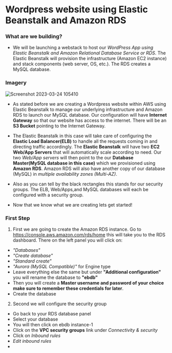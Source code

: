 # Wordpress website using Elastic Beanstalk and Amazon RDS

### What are we building?

- We will be launching a webstack to host our *WordPress App using Elastic Beanstalk and Amazon Relational Database Service or RDS*. The Elastic Beanstalk will provision the infrastructure (Amazon EC2 instance) and stack components (web server, OS, etc.). The RDS creates a MySQL database.

### Imagery

![Screenshot 2023-03-24 105410](https://user-images.githubusercontent.com/108555140/227589408-db63bccf-fdc2-4169-89e7-7e28da88033d.png)

- As stated before we are creating a Wordpress website within AWS using Elastic Beanstalk to manage our underlying infrastructure and Amazon RDS to launch our MySQL database. Our configuration will have **Internet Gateway** so that our website has access to the internet. There will be an **S3 Bucket** pointing to the Internet Gateway. 

- The Elastic Beanstalk in this case will take care of configuring the **Elastic Load Balancer(ELB)** to handle all the requests coming in and directing traffic accordingly. The **Elastic Beanstalk** will have two **EC2 Web/App Servers** that will automatically scale according to need. Our two *Web/App servers* will then point to the our **Database Master(MySQL database in this case)** which we provisioned using **Amazon RDS**. Amazon RDS will also have another copy of our database (MySQL) in *multiple availability zones (Multi-AZ)*. 

- Also as you can tell by the black rectangles this stands for our security groups. The ELB, Web/Apps,and MySQL databases will each be configured with a security group.

- Now that we know what we are creating lets get started!

### First Step

1. First we are going to create the Amazon RDS instance. Go to https://console.aws.amazon.com/rds/home this will take you to the RDS dashboard. There on the left panel you will click on: 
* *"Databases"*
* *"Create database"* 
* *"Standard create"* 
* *"Aurora (MySQL Compatible)"* for Engine type
* Leave everything else the same but under **"Additional configuration"** you will rename the database to **"ebdb"**
* Then you will create a **Master username and password of your choice make sure to remember these credentials for later**.
* Create the database

2. Second we will configure the security group
* Go back to your RDS database panel
* Select your database
* You will then click on ebdb instance-1
* Click on the **VPC security groups** link under *Connectivity & security*
* Click on *Inbound rules*
* *Edit inbound rules*
* 
